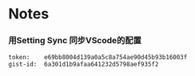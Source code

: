 # **Notes**


### 用Setting Sync 同步VScode的配置
    token:    e69bb8004d139a0a5c8a754ae90d45b93b16003f
    gist-id:  6a301d1b9afaa641232d5798aef935f2